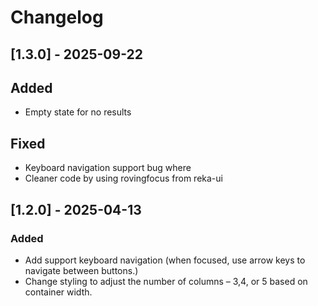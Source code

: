 # Changelog

## [1.3.0] - 2025-09-22

## Added
- Empty state for no results

## Fixed
- Keyboard navigation support bug where
- Cleaner code by using rovingfocus from reka-ui

## [1.2.0] - 2025-04-13

### Added
- Add support keyboard navigation (when focused, use arrow keys to navigate between buttons.)
- Change styling to adjust the number of columns – 3,4, or 5 based on container width.
